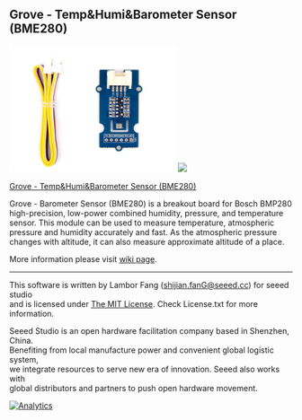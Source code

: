 Grove - Temp&Humi&Barometer Sensor (BME280)
------------
<img src=https://raw.githubusercontent.com/SeeedDocument/Grove-Barometer_Sensor-BME280/master/img/Grove-Barometer_Sensor-BMP280-700_s.jpg width=300><img src=https://statics3.seeedstudio.com/seeed/img/2016-06/qgrfZSEmJqN7KPBR7NJKaNl1.jpg width=300>

[Grove - Temp&Humi&Barometer Sensor (BME280)](https://www.seeedstudio.com/s/Grove-Temp%26Humi%26Barometer-Sensor-(BME280)-p-2653.html)

Grove - Barometer Sensor (BME280) is a breakout board for Bosch BMP280 high-precision, low-power combined humidity, pressure, and temperature sensor. This module can be used to measure temperature, atmospheric pressure and humidity accurately and fast. As the atmospheric pressure changes with altitude, it can also measure approximate altitude of a place.

More information please visit [wiki page](http://wiki.seeedstudio.com/Grove-Barometer_Sensor-BME280/).

----

This software is written by Lambor Fang (shijian.fanG@seeed.cc) for seeed studio<br>
and is licensed under [The MIT License](http://opensource.org/licenses/mit-license.php). Check License.txt for more information.<br>


Seeed Studio is an open hardware facilitation company based in Shenzhen, China. <br>
Benefiting from local manufacture power and convenient global logistic system, <br>
we integrate resources to serve new era of innovation. Seeed also works with <br>
global distributors and partners to push open hardware movement.<br>


[![Analytics](https://ga-beacon.appspot.com/UA-46589105-3/Grove_BME280)](https://github.com/igrigorik/ga-beacon)

